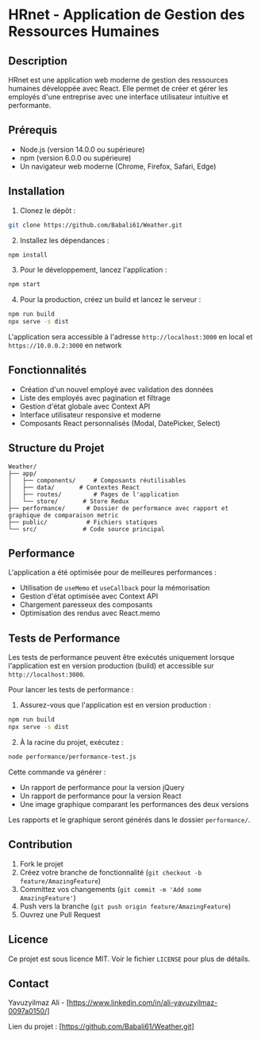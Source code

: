 # HRnet - Application de Gestion des Ressources Humaines

## Description
HRnet est une application web moderne de gestion des ressources humaines développée avec React. Elle permet de créer et gérer les employés d'une entreprise avec une interface utilisateur intuitive et performante.

## Prérequis
- Node.js (version 14.0.0 ou supérieure)
- npm (version 6.0.0 ou supérieure)
- Un navigateur web moderne (Chrome, Firefox, Safari, Edge)

## Installation

1. Clonez le dépôt :
```bash
git clone https://github.com/Babali61/Weather.git
```

2. Installez les dépendances :
```bash
npm install
```

3. Pour le développement, lancez l'application :
```bash
npm start
```

4. Pour la production, créez un build et lancez le serveur :
```bash
npm run build
npx serve -s dist
```

L'application sera accessible à l'adresse `http://localhost:3000` en local et `https://10.0.0.2:3000` en network

## Fonctionnalités

- Création d'un nouvel employé avec validation des données
- Liste des employés avec pagination et filtrage
- Gestion d'état globale avec Context API
- Interface utilisateur responsive et moderne
- Composants React personnalisés (Modal, DatePicker, Select)

## Structure du Projet

```
Weather/
├── app/
│   ├── components/     # Composants réutilisables
│   ├── data/       # Contextes React
│   ├── routes/         # Pages de l'application
│   └── store/       # Store Redux
├── performance/      # Dossier de performance avec rapport et graphique de comparaison metric
├── public/           # Fichiers statiques
└── src/             # Code source principal
```

## Performance

L'application a été optimisée pour de meilleures performances :
- Utilisation de `useMemo` et `useCallback` pour la mémorisation
- Gestion d'état optimisée avec Context API
- Chargement paresseux des composants
- Optimisation des rendus avec React.memo

## Tests de Performance

Les tests de performance peuvent être exécutés uniquement lorsque l'application est en version production (build) et accessible sur `http://localhost:3000`.

Pour lancer les tests de performance :

1. Assurez-vous que l'application est en version production :
```bash
npm run build
npx serve -s dist
```

2. À la racine du projet, exécutez :
```bash
node performance/performance-test.js
```

Cette commande va générer :
- Un rapport de performance pour la version jQuery
- Un rapport de performance pour la version React
- Une image graphique comparant les performances des deux versions

Les rapports et le graphique seront générés dans le dossier `performance/`.

## Contribution

1. Fork le projet
2. Créez votre branche de fonctionnalité (`git checkout -b feature/AmazingFeature`)
3. Committez vos changements (`git commit -m 'Add some AmazingFeature'`)
4. Push vers la branche (`git push origin feature/AmazingFeature`)
5. Ouvrez une Pull Request

## Licence

Ce projet est sous licence MIT. Voir le fichier `LICENSE` pour plus de détails.

## Contact

Yavuzyilmaz Ali - [https://www.linkedin.com/in/ali-yavuzyilmaz-0097a0150/]

Lien du projet : [https://github.com/Babali61/Weather.git]
